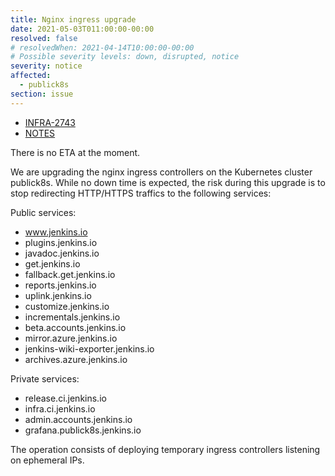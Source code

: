 ```yaml
---
title: Nginx ingress upgrade
date: 2021-05-03T011:00:00-00:00
resolved: false
# resolvedWhen: 2021-04-14T10:00:00-00:00
# Possible severity levels: down, disrupted, notice
severity: notice
affected:
  - publick8s
section: issue
---
```


* [INFRA-2743](https://issues.jenkins.io/browse/INFRA-2743)
* [NOTES](https://hackmd.io/cH4rbENeSOGLHD3rAgnXqQ?both)

There is no ETA at the moment.

We are upgrading the nginx ingress controllers on the Kubernetes cluster publick8s.
While no down time is expected, the risk during this upgrade is to stop redirecting HTTP/HTTPS traffics to the following services:

Public services:
* www.jenkins.io
* plugins.jenkins.io
* javadoc.jenkins.io
* get.jenkins.io
* fallback.get.jenkins.io
* reports.jenkins.io
* uplink.jenkins.io
* customize.jenkins.io
* incrementals.jenkins.io
* beta.accounts.jenkins.io
* mirror.azure.jenkins.io
* jenkins-wiki-exporter.jenkins.io
* archives.azure.jenkins.io

Private services:
* release.ci.jenkins.io
* infra.ci.jenkins.io
* admin.accounts.jenkins.io
* grafana.publick8s.jenkins.io

The operation consists of deploying temporary ingress controllers listening on ephemeral IPs.
